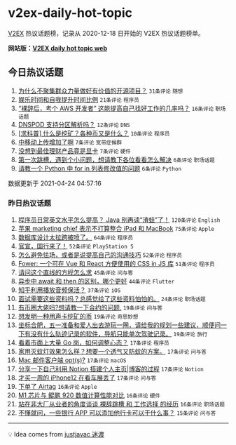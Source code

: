 # v2ex-daily-hot-topic

[V2EX](https://www.v2ex.com/) 热议话题榜，记录从 2020-12-18 日开始的 V2EX 热议话题榜单。

**网站版：[V2EX daily hot topic web](https://boojack.github.io/v2ex-daily-hot-topic-web/)**

## 今日热议话题

<!-- TODAY BEGIN -->

1. [为什么不聚集群众力量做好有价值的开源项目？](https://www.v2ex.com/t/772865) `31条评论` `随想`
1. [娱乐时间和自我提升时间比例](https://www.v2ex.com/t/772866) `21条评论` `程序员`
1. [“裸辞后，考个 AWS 开发者” 这能提高自己找好工作的几率吗？](https://www.v2ex.com/t/772862) `16条评论` `职场话题`
1. [DNSPOD 支持分区解析吗？](https://www.v2ex.com/t/772872) `12条评论` `DNS`
1. [[求科普] 什么是挖矿？各种币又是什么？](https://www.v2ex.com/t/772869) `10条评论` `程序员`
1. [中移动上传增加了啊](https://www.v2ex.com/t/772893) `7条评论` `宽带症候群`
1. [没想到最佳理财产品竟是显卡](https://www.v2ex.com/t/772875) `7条评论` `硬件`
1. [第一次跳槽，遇到个小问题，想请教下各位看看怎么解决](https://www.v2ex.com/t/772874) `6条评论` `职场话题`
1. [请教一个 Python 中 for in 列表修改值的问题](https://www.v2ex.com/t/772873) `6条评论` `Python`

数据更新于 2021-04-24 04:57:16

<!-- TODAY END -->

### 昨日热议话题

<!-- YESTERDAY BEGIN -->

1. [程序员日常英文水平怎么提高？ Java 别再读“渣蛙”了！](https://www.v2ex.com/t/772621) `120条评论` `English`
1. [苹果 marketing chief 表示不打算整合 iPad 和 MacBook](https://www.v2ex.com/t/772612) `75条评论` `Apple`
1. [数据库设计太拉跨被喷了。](https://www.v2ex.com/t/772712) `64条评论` `程序员`
1. [官宣，国行来了！](https://www.v2ex.com/t/772651) `52条评论` `PlayStation 5`
1. [怎么避免怯场，或者是说提高自己的沟通技巧](https://www.v2ex.com/t/772652) `52条评论` `程序员`
1. [Fower: 一个可在 Vue 和 React 方便使用的 CSS in JS 库](https://www.v2ex.com/t/772656) `51条评论` `程序员`
1. [请问这个直线的方程怎么求](https://www.v2ex.com/t/772618) `45条评论` `问与答`
1. [异步中 await 和 then 的区别，哪个更好](https://www.v2ex.com/t/772610) `44条评论` `Flutter`
1. [知乎利用播放音频保活？](https://www.v2ex.com/t/772704) `37条评论` `iOS`
1. [面试需要这些资料吗？总感觉给了这些资料怕怕的。](https://www.v2ex.com/t/772632) `24条评论` `职场话题`
1. [有币圈大佬吗?想请教一下合约的问题.](https://www.v2ex.com/t/772824) `19条评论` `问与答`
1. [想发明一种用声卡挖矿的币](https://www.v2ex.com/t/772795) `19条评论` `奇思妙想`
1. [坐标合肥，五一准备和爱人出去游玩一圈，请给我的规划一些建议，顺便问一下有没有什么轨迹记录的软件，导航只能单次驾驶记录。](https://www.v2ex.com/t/772638) `19条评论` `旅行`
1. [看着市面上大量 Go 岗，如何调整心态？](https://www.v2ex.com/t/772855) `17条评论` `程序员`
1. [家用灭蚊灯效果怎么样？想要一个透气又防蚊的方案。](https://www.v2ex.com/t/772702) `17条评论` `问与答`
1. [Mac 邮件客户端 opt(s)?](https://www.v2ex.com/t/772700) `17条评论` `macOS`
1. [分享一下自己利用 Notion 搭建个人主页|博客的过程](https://www.v2ex.com/t/772693) `17条评论` `Notion`
1. [才买一周的 iPhone12 在看车展丢了](https://www.v2ex.com/t/772692) `17条评论` `问与答`
1. [下单了 Airtag](https://www.v2ex.com/t/772810) `16条评论` `Apple`
1. [M1 芯片与 鲲鹏 920 数值计算性能对比](https://www.v2ex.com/t/772776) `16条评论` `硬件`
1. [站在非大厂从业者的角度谈谈 裸辞跳槽 和 工作选择 的经历](https://www.v2ex.com/t/772748) `16条评论` `职场话题`
1. [不懂就问，一些银行 APP 可以添加他行卡可以干什么事？](https://www.v2ex.com/t/772730) `15条评论` `问与答`

<!-- YESTERDAY END -->

---

💡 Idea comes from [justjavac 迷渡](https://github.com/justjavac/)
